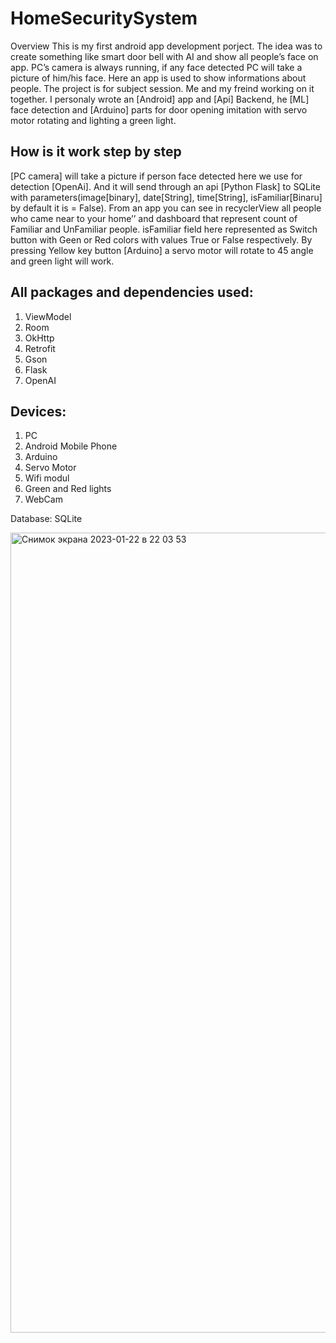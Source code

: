 # HomeSecuritySystem

Overview
This is my first android app development porject. The idea was to create something like smart door bell with AI and show all people’s face on app. PC’s camera is always running, if any face detected PC will take a picture of him/his face. Here an app is used to show informations about people. The project is for subject session. Me and my freind working on it together. I personaly wrote an [Android] app and [Api] Backend, he [ML] face detection and [Arduino] parts for door opening imitation with servo motor rotating and lighting a green light. 

## How is it work step by step
[PC camera] will take a picture if person face detected here we use for detection [OpenAi]. And it will send through an api [Python Flask] to SQLite with parameters(image[binary], date[String], time[String], isFamiliar[Binaru] by default it is = False). From an app you can see in recyclerView all people who came near to your home’’ and dashboard that represent count of Familiar and UnFamiliar people. isFamiliar field here represented as Switch button with Geen or Red colors with values True or False respectively. By pressing Yellow key button [Arduino] a servo motor will rotate to 45 angle and green light will work.

## All packages and dependencies used:
1. ViewModel
2. Room
3. OkHttp
4. Retrofit
5. Gson
6. Flask
7. OpenAI

## Devices:
1. PC
2. Android Mobile Phone
3. Arduino
4. Servo Motor
5. Wifi modul
6. Green and Red lights
7. WebCam

Database:
SQLite

<img width="1280" alt="Снимок экрана 2023-01-22 в 22 03 53" src="https://user-images.githubusercontent.com/61827807/216614216-44920c72-c393-4888-b644-814936ae5e9b.png">
